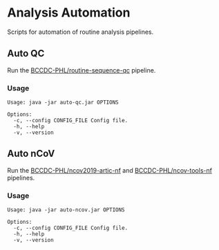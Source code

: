 # Analysis Automation
Scripts for automation of routine analysis pipelines.

## Auto QC
Run the [BCCDC-PHL/routine-sequence-qc](https://github.com/BCCDC-PHL/routine-sequence-qc) pipeline.

### Usage
```
Usage: java -jar auto-qc.jar OPTIONS

Options:
  -c, --config CONFIG_FILE Config file.
  -h, --help
  -v, --version
```

## Auto nCoV
Run the [BCCDC-PHL/ncov2019-artic-nf](https://github.com/BCCDC-PHL/ncov2019-artic-nf) and 
[BCCDC-PHL/ncov-tools-nf](https://github.com/BCCDC-PHL/ncov-tools-nf) pipelines.

### Usage
```
Usage: java -jar auto-ncov.jar OPTIONS

Options:
  -c, --config CONFIG_FILE Config file.
  -h, --help
  -v, --version
```
